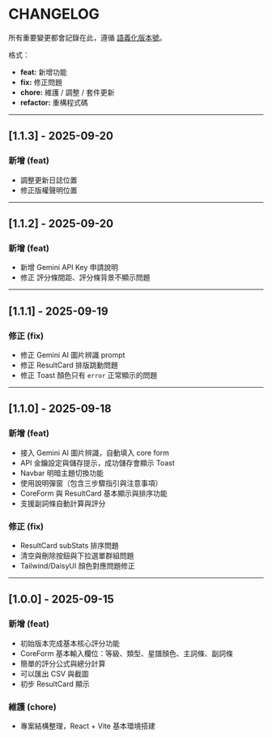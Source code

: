 # CHANGELOG

所有重要變更都會記錄在此，遵循 [語義化版本號](https://semver.org/lang/zh-TW/)。

格式：
- **feat:** 新增功能  
- **fix:** 修正問題  
- **chore:** 維護 / 調整 / 套件更新  
- **refactor:** 重構程式碼  

---

## [1.1.3] - 2025-09-20
### 新增 (feat)
- 調整更新日誌位置
- 修正版權聲明位置

---

## [1.1.2] - 2025-09-20
### 新增 (feat)
- 新增 Gemini API Key 申請說明
- 修正 評分條間距、評分條背景不顯示問題

---

## [1.1.1] - 2025-09-19
### 修正 (fix)
- 修正 Gemini AI 圖片辨識 prompt
- 修正 ResultCard 排版跳動問題
- 修正 Toast 顏色只有 `error` 正常顯示的問題

---

## [1.1.0] - 2025-09-18
### 新增 (feat)
- 接入 Gemini AI 圖片辨識，自動填入 core form
- API 金鑰設定與儲存提示，成功儲存會顯示 Toast
- Navbar 明暗主題切換功能
- 使用說明彈窗（包含三步驟指引與注意事項）
- CoreForm 與 ResultCard 基本顯示與排序功能
- 支援副詞條自動計算與評分

### 修正 (fix)
- ResultCard subStats 排序問題
- 清空與刪除按鈕與下拉選單群組問題
- Tailwind/DaisyUI 顏色對應問題修正

---

## [1.0.0] - 2025-09-15
### 新增 (feat)
- 初始版本完成基本核心評分功能
- CoreForm 基本輸入欄位：等級、類型、星譜顏色、主詞條、副詞條
- 簡單的評分公式與總分計算
- 可以匯出 CSV 與截圖
- 初步 ResultCard 顯示

### 維護 (chore)
- 專案結構整理，React + Vite 基本環境搭建
